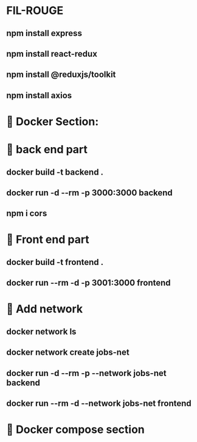 # FIL-ROUGE

## npm install express

## npm install react-redux

## npm install @reduxjs/toolkit

## npm install axios

# 🍎 Docker Section:

# 🍌 back end part

## docker build -t backend .

## docker run -d --rm -p 3000:3000 backend

## npm i cors

# 🍌 Front end part

## docker build -t frontend .

## docker run --rm -d -p 3001:3000 frontend

# 🍎 Add network

## docker network ls

## docker network create jobs-net

## docker run -d --rm -p --network jobs-net backend

## docker run --rm -d --network jobs-net frontend

# 🍎 Docker compose section
